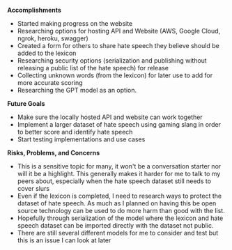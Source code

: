 **Accomplishments**
  - Started making progress on the website
  - Researching options for hosting API and Website (AWS, Google Cloud, ngrok, heroku, swagger)
  - Created a form for others to share hate speech they believe should be added to the lexicon
  - Researching security options (serialization and publishing without releasing a public list of the hate speech) for release
  - Collecting unknown words (from the lexicon) for later use to add for more accurate scoring
  - Researching the GPT model as an option.

**Future Goals**
  - Make sure the locally hosted API and website can work together
  - Implement a larger dataset of hate speech using gaming slang in order to better score and identify hate speech
  - Start testing implementations and use cases

**Risks, Problems, and Concerns**
  - This is a sensitive topic for many, it won't be a conversation starter nor will it be a highlight. This generally 
makes it harder for me to talk to my peers about, especially when the hate speech dataset still needs to cover slurs
  - Even if the lexicon is completed, I need to research ways to protect the dataset of hate speech. As much as I
planned on having this be open source technology can be used to do more harm than good with the list.
  - Hopefully through serialization of the model where the lexicon and hate speech dataset can be imported directly
with the dataset not public.
  - There are still several different models for me to consider and test but this is an issue I can look at later
     
